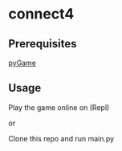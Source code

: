 # connect4

## Prerequisites

[pyGame](https://www.pygame.org/download.shtml)

## Usage

Play the game online on (Repl)

or

Clone this repo and run main.py
